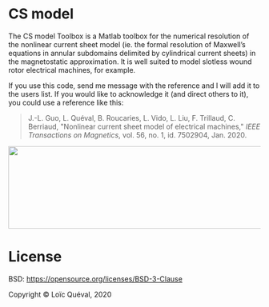# CS model

The CS model Toolbox is a Matlab toolbox for the numerical resolution of the nonlinear current sheet model (ie. the formal resolution of Maxwell’s equations in annular subdomains delimited by cylindrical current sheets) in the magnetostatic approximation. It is well suited to model slotless wound rotor electrical machines, for example.

If you use this code, send me message with the reference and I will add it to the users list. If you would like to acknowledge it (and direct others to it), you could use a reference like this:
>J.-L. Guo, L. Quéval, B. Roucaries, L. Vido, L. Liu, F. Trillaud, C. Berriaud, "Nonlinear current sheet model of electrical machines," <em>IEEE Transactions on Magnetics</em>, vol. 56, no. 1, id. 7502904, Jan. 2020.

<img class="aligncenter wp-image-180 size-large" src="https://lqueval.files.wordpress.com/2020/03/cs_model_overview_guo2020-1.png?w=625" alt="" width="625" height="165" />

# License
BSD: https://opensource.org/licenses/BSD-3-Clause

Copyright © Loïc Quéval, 2020
